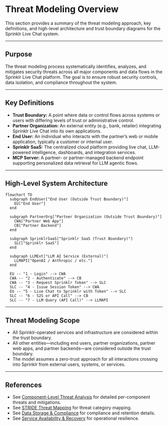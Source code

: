 # Threat Modeling Overview

This section provides a summary of the threat modeling approach, key definitions, and high-level architecture and trust boundary diagrams for the Sprinklr Live Chat system.

---

## Purpose

The threat modeling process systematically identifies, analyzes, and mitigates security threats across all major components and data flows in the Sprinklr Live Chat platform. The goal is to ensure robust security controls, data isolation, and compliance throughout the system.

---

## Key Definitions

- **Trust Boundary:** A point where data or control flows across systems or users with differing levels of trust or administrative control.
- **Partner Organization:** An external entity (e.g., bank, retailer) integrating Sprinklr Live Chat into its own applications.
- **End User:** An individual who interacts with the partner’s web or mobile application, typically a customer or internal user.
- **Sprinklr SaaS:** The centralized cloud platform providing live chat, LLM-powered intelligence, dashboards, and integration services.
- **MCP Server:** A partner- or partner-managed backend endpoint supporting personalized data retrieval for LLM agentic flows.

---

## High-Level System Architecture

```mermaid
flowchart TD
  subgraph EndUser["End User (Outside Trust Boundary)"]
    EU["End User"]
  end

  subgraph PartnerOrg["Partner Organization (Outside Trust Boundary)"]
    CWA["Partner Web App"]
    CB["Partner Backend"]
  end

  subgraph SprinklrSaaS["Sprinklr SaaS (Trust Boundary)"]
    SLC["Sprinklr SaaS"]
  end

  subgraph LLMExt["LLM AI Service (External)"]
    LLMAPI["OpenAI / Anthropic / etc."]
  end

  EU -- "1 - Login" --> CWA
  CWA -- "2 - Authenticate" --> CB
  CWA -- "3 - Request Sprinklr Token" --> SLC
  SLC -- "4 - Issue Session Token" --> CWA
  EU -- "5 - Live Chat to Sprinklr with Token" --> SLC
  SLC -- "6 - S2S or API Call" --> CB
  SLC -- "7 - LLM Query (API Call)" --> LLMAPI
```

---

## Threat Modeling Scope

- All Sprinklr-operated services and infrastructure are considered within the trust boundary.
- All other entities—including end users, partner organizations, partner web apps, and partner backends—are considered outside the trust boundary.
- The model assumes a zero-trust approach for all interactions crossing into Sprinklr from external users, systems, or services.

---

## References

- See [Component-Level Threat Analysis](component_threat_analysis.md) for detailed per-component threats and mitigations.
- See [STRIDE Threat Mapping](stride_mapping.md) for threat category mapping.
- See [Data Storage & Compliance](data_compliance.md) for compliance and retention details.
- See [Service Availability & Recovery](availability_recovery.md) for operational resilience.
